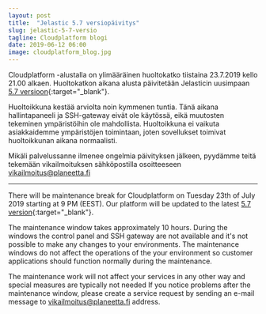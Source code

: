 ```yaml
---
layout: post
title:  "Jelastic 5.7 versiopäivitys"
slug: jelastic-5-7-versio
tagline: Cloudplatform blogi
date: 2019-06-12 06:00
image: cloudplatform_blog.jpg
---
```


Cloudplatform -alustalla on ylimääräinen huoltokatko tiistaina 23.7.2019 kello 21.00 alkaen. Huoltokatkon aikana alusta päivitetään Jelasticin uusimpaan [5.7 versioon](https://docs.jelastic.com/release-notes-572){:target="_blank"}.

Huoltoikkuna kestää arviolta noin kymmenen tuntia. Tänä aikana hallintapaneeli ja SSH-gateway eivät ole käytössä, eikä muutosten tekeminen ympäristöihin ole mahdollista. Huoltoikkuna ei vaikuta asiakkaidemme ympäristöjen toimintaan, joten sovellukset toimivat huoltoikkunan aikana normaalisti.

Mikäli palvelussanne ilmenee ongelmia päivityksen jälkeen, pyydämme teitä tekemään vikailmoituksen sähköpostilla osoitteeseen vikailmoitus@planeetta.fi

---

There will be maintenance break for Cloudplatform on Tuesday 23th of July 2019 starting at 9 PM (EEST). Our platform will be updated to the latest [5.7 version](https://docs.jelastic.com/release-notes-572){:target="_blank"}.

The maintenance window takes approximately 10 hours. During the windows the control panel and SSH gateway are not available and it's not possible to make any changes to your environments. The maintenance windows do not affect the operations of the your environment so customer applications should function normally during the maintenance.

The maintenance work will not affect your services in any other way and special measures are typically not needed If you notice problems after the maintenance window, please create a service request by sending an e-mail message to vikailmoitus@planeetta.fi address.
